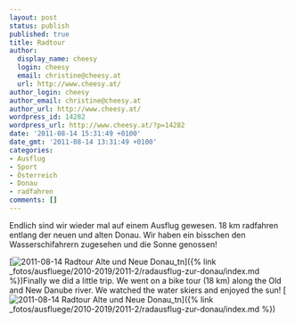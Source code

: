```yaml
---
layout: post
status: publish
published: true
title: Radtour
author:
  display_name: cheesy
  login: cheesy
  email: christine@cheesy.at
  url: http://www.cheesy.at/
author_login: cheesy
author_email: christine@cheesy.at
author_url: http://www.cheesy.at/
wordpress_id: 14282
wordpress_url: http://www.cheesy.at/?p=14282
date: '2011-08-14 15:31:49 +0100'
date_gmt: '2011-08-14 13:31:49 +0100'
categories:
- Ausflug
- Sport
- Österreich
- Donau
- radfahren
comments: []
---
```

<!--:de-->Endlich sind wir wieder mal auf einem Ausflug gewesen. 18 km radfahren entlang der neuen und alten Donau. Wir haben ein bisschen den Wasserschifahrern zugesehen und die Sonne genossen!
[![](http://www.cheesy.at/wp-content/uploads/2011-08-14-Radtour-Alte-und-Neue-Donau_tn.jpg "2011-08-14 Radtour Alte und Neue Donau\_tn")]({% link _fotos/ausfluege/2010-2019/2011-2/radausflug-zur-donau/index.md %})<!--:--><!--:en-->Finally we did a little trip. We went on a bike tour (18 km) along the Old and New Danube river. We watched the water skiers and enjoyed the sun!
[![](http://www.cheesy.at/wp-content/uploads/2011-08-14-Radtour-Alte-und-Neue-Donau_tn.jpg "2011-08-14 Radtour Alte und Neue Donau\_tn")]({% link _fotos/ausfluege/2010-2019/2011-2/radausflug-zur-donau/index.md %})<!--:-->
